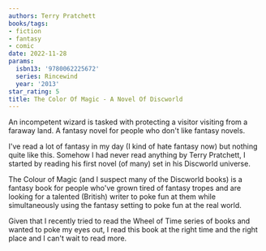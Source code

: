 ```yaml
---
authors: Terry Pratchett
books/tags:
- fiction
- fantasy
- comic
date: 2022-11-28
params:
  isbn13: '9780062225672'
  series: Rincewind
  year: '2013'
star_rating: 5
title: The Color Of Magic - A Novel Of Discworld
---
```


An incompetent wizard is tasked with protecting a visitor visiting from a
faraway land. A fantasy novel for people who don't like fantasy novels.

<!--more-->

I've read a lot of fantasy in my day (I kind of hate fantasy now) but nothing
quite like this. Somehow I had never read anything by Terry Pratchett, I started
by reading his first novel (of many) set in his Discworld universe.

The Colour of Magic (and I suspect many of the Discworld books) is a fantasy
book for people who've grown tired of fantasy tropes and are looking for a
talented (British) writer to poke fun at them while simultaneously using the
fantasy setting to poke fun at the real world.

Given that I recently tried to read the Wheel of Time series of books and wanted
to poke my eyes out, I read this book at the right time and the right place and
I can't wait to read more.